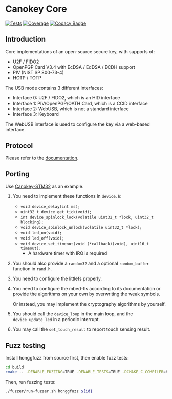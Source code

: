 # Canokey Core

[![Tests](https://github.com/canokeys/canokey-core/workflows/tests/badge.svg?branch=master)](https://github.com/canokeys/canokey-core/actions?query=branch%3Amaster)
[![Coverage](https://coveralls.io/repos/github/canokeys/canokey-core/badge.svg?branch=master)](https://coveralls.io/github/canokeys/canokey-core?branch=master)
[![Codacy Badge](https://api.codacy.com/project/badge/Grade/de791a6a112a4b9f8da8df6fb96bcb12)](https://www.codacy.com/manual/zz593141477/canokey-core?utm_source=github.com&amp;utm_medium=referral&amp;utm_content=canokeys/canokey-core&amp;utm_campaign=Badge_Grade)

## Introduction

Core implementations of an open-source secure key, with supports of:

* U2F / FIDO2
* OpenPGP Card V3.4 with EcDSA / EdDSA / ECDH support
* PIV (NIST SP 800-73-4)
* HOTP / TOTP

The USB mode contains 3 different interfaces:

* Interface 0: U2F / FIDO2, which is an HID interface
* Interface 1: PIV/OpenPGP/OATH Card, which is a CCID interface
* Interface 2: WebUSB, which is not a standard interface
* Interface 3: Keyboard

The WebUSB interface is used to configure the key via a web-based interface.

## Protocol

Please refer to the [documentation](https://canokeys.github.io/doc/).

## Porting

Use [Canokey-STM32](https://github.com/canokeys/canokey-stm32) as an example.

1. You need to implement these functions in `device.h`:

   * `void device_delay(int ms);`
   * `uint32_t device_get_tick(void);`
   * `int device_spinlock_lock(volatile uint32_t *lock, uint32_t blocking);`
   * `void device_spinlock_unlock(volatile uint32_t *lock);`
   * `void led_on(void);`
   * `void led_off(void);`
   * `void device_set_timeout(void (*callback)(void), uint16_t timeout);`
      * A hardware timer with IRQ is required

2. You should also provide a `random32` and a optional `random_buffer` function in `rand.h`.

3. You need to configure the littlefs properly.

4. You need to configure the mbed-tls according to its documentation or provide the algorithms on your own by overwriting the weak symbols.

   Or instead, you may implement the cryptography algorithms by yourself.

5. You should call the `device_loop` in the main loop, and the `device_update_led` in a periodic interrupt. 

6. You may call the `set_touch_result` to report touch sensing result.


## Fuzz testing

Install honggfuzz from source first, then enable fuzz tests:

```bash
cd build
cmake .. -DENABLE_FUZZING=TRUE -DENABLE_TESTS=TRUE -DCMAKE_C_COMPILER=hfuzz-clang -DCMAKE_BUILD_TYPE=Debug
```

Then, run fuzzing tests:

```bash
./fuzzer/run-fuzzer.sh honggfuzz ${id}
```
